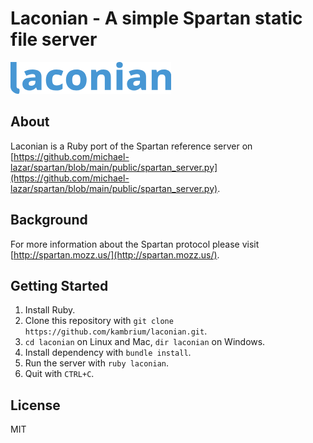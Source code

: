 # Laconian - A simple Spartan static file server
![Logo](logo.png)

## About
Laconian is a Ruby port of the Spartan reference server on [https://github.com/michael-lazar/spartan/blob/main/public/spartan_server.py](https://github.com/michael-lazar/spartan/blob/main/public/spartan_server.py).

## Background
For more information about the Spartan protocol please visit [http://spartan.mozz.us/](http://spartan.mozz.us/).

## Getting Started
1. Install Ruby.
2. Clone this repository with `git clone https://github.com/kambrium/laconian.git`.
3. `cd laconian` on Linux and Mac, `dir laconian` on Windows.
4. Install dependency with `bundle install`.
5. Run the server with `ruby laconian`.
6. Quit with `CTRL+C`.

## License
MIT